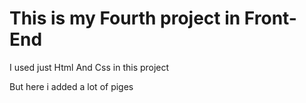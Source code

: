 <h1>This is my Fourth project in Front-End</h1>
<p>I used just Html And Css in this project</p>
<p>But here i added a lot of piges</p>
